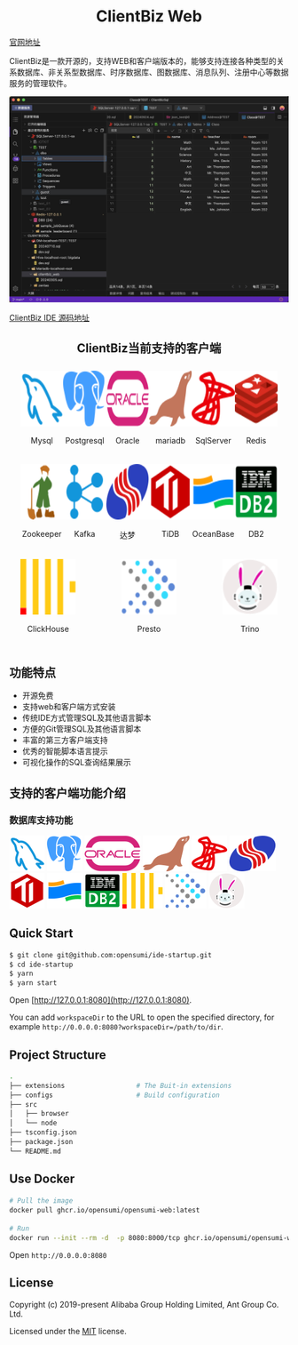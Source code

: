 <h1 align="center">ClientBiz Web </h1>

[官网地址](https://www.clientbiz.cn)

ClientBiz是一款开源的，支持WEB和客户端版本的，能够支持连接各种类型的关系数据库、非关系型数据库、时序数据库、图数据库、消息队列、注册中心等数据服务的管理软件。

![perview](./doc/images/clientbiz-main.jpg)

[ClientBiz IDE 源码地址](./README-zh_CN.md)

<h2 align="center">ClientBiz当前支持的客户端 </h2>
<div align="center">
<div style="display: flex; justify-content: space-between;padding: 10px 20px">
    <div style="text-align: center;">
        <img src="./doc/icons/server/mysql.svg" width="100px" height="100px">
        <p>Mysql</p>
    </div>
    <div style="text-align: center;">
        <img src="./doc/icons/server/postgre.svg" width="100px" height="100px">
        <p>Postgresql</p>
    </div>
    <div style="text-align: center;">
        <img src="./doc/icons/server/oracle.svg" width="100px" height="100px">
        <p>Oracle</p>
    </div>
    <div style="text-align: center;">
        <img src="./doc/icons/server/mariadb.svg" width="100px" height="100px">
        <p>mariadb</p>
    </div>
    <div style="text-align: center;">
        <img src="./doc/icons/server/sqlserver.svg" width="100px" height="100px">
        <p>SqlServer</p>
    </div>
    <div style="text-align: center;">
        <img src="./doc/icons/server/redis.svg" width="100px" height="100px">
        <p>Redis</p>
    </div>
</div>

<div style="display: flex; justify-content: space-between;padding: 10px 20px">
    <div style="text-align: center;">
        <img src="./doc/icons/server/zookeeper.svg" width="100px" height="100px">
        <p>Zookeeper</p>
    </div>
    <div style="text-align: center;">
        <img src="./doc/icons/server/kafka.svg" width="100px" height="100px">
        <p>Kafka</p>
    </div>
    <div style="text-align: center;">
        <img src="./doc/icons/server/dm.svg" width="100px" height="100px">
        <p>达梦</p>
    </div>
    <div style="text-align: center;">
        <img src="./doc/icons/server/tidb.svg" width="100px" height="100px">
        <p>TiDB</p>
    </div>
    <div style="text-align: center;">
        <img src="./doc/icons/server/oceanbase.svg" width="100px" height="100px">
        <p>OceanBase</p>
    </div>
    <div style="text-align: center;">
        <img src="./doc/icons/server/db2.svg" width="100px" height="100px">
        <p>DB2</p>
    </div>
</div>
<div style="display: flex; justify-content: space-between; padding: 10px 20px">
    <div style="text-align: center;">
        <img src="./doc/icons/server/ClickHouse.svg" width="100px" height="100px">
        <p>ClickHouse</p>
    </div>
    <div style="text-align: center;">
        <img src="./doc/icons/server/presto.svg" width="100px" height="100px">
        <p>Presto</p>
    </div>
    <div style="text-align: center;">
        <img src="./doc/icons/server/Trino.svg" width="100px" height="100px">
        <p>Trino</p>
    </div>
   
</div>

</div>

## 功能特点

- 开源免费
- 支持web和客户端方式安装
- 传统IDE方式管理SQL及其他语言脚本
- 方便的Git管理SQL及其他语言脚本
- 丰富的第三方客户端支持
- 优秀的智能脚本语言提示
- 可视化操作的SQL查询结果展示


## 支持的客户端功能介绍

### 数据库支持功能

![mysql](./doc/icons/server/mysql.svg)
![mysql](./doc/icons/server/postgre.svg)
![mysql](./doc/icons/server/oracle.svg)
![mysql](./doc/icons/server/mariadb.svg)
![mysql](./doc/icons/server/sqlserver.svg)
![mysql](./doc/icons/server/dm.svg)
![mysql](./doc/icons/server/tidb.svg)
![mysql](./doc/icons/server/oceanbase.svg)
![mysql](./doc/icons/server/db2.svg)
![mysql](./doc/icons/server/clickhouse.svg)
![mysql](./doc/icons/server/presto.svg)
![mysql](./doc/icons/server/trino.svg)





## Quick Start

```bash
$ git clone git@github.com:opensumi/ide-startup.git
$ cd ide-startup
$ yarn
$ yarn start
```

Open [http://127.0.0.1:8080](http://127.0.0.1:8080).

You can add `workspaceDir` to the URL to open the specified directory, for
example `http://0.0.0.0:8080?workspaceDir=/path/to/dir`.

## Project Structure

```bash
.
├── extensions                  # The Buit-in extensions
├── configs                     # Build configuration
├── src
│   ├── browser
│   └── node
├── tsconfig.json
├── package.json
└── README.md
```

## Use Docker

```bash
# Pull the image
docker pull ghcr.io/opensumi/opensumi-web:latest

# Run
docker run --init --rm -d  -p 8080:8000/tcp ghcr.io/opensumi/opensumi-web:latest
```

Open `http://0.0.0.0:8080`

## License

Copyright (c) 2019-present Alibaba Group Holding Limited, Ant Group Co. Ltd.

Licensed under the [MIT](LICENSE) license.
